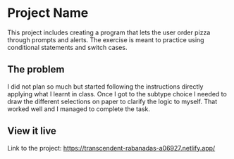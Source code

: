 # Project Name

This project includes creating a program that lets the user order pizza through prompts and alerts. The exercise is meant to practice using conditional statements and switch cases.

## The problem

I did not plan so much but started following the instructions directly applying what I learnt in class. Once I got to the subtype choice I needed to draw the different selections on paper to clarify the logic to myself. That worked well and I managed to complete the task.

## View it live

Link to the project: https://transcendent-rabanadas-a06927.netlify.app/
